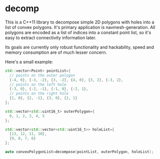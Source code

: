 # decomp
This is a C++11 library to decompose simple 2D polygons with holes into a list of convex polygons.
It's primary application is navmesh-generation. All polygons are encoded as a list of indices
into a constant point list, so it's easy to extract connectivity information later.

Its goals are currently only robust functionality and hackability,
speed and memory consumption are of much lesser concern.

Here's a small example:

```C++
std::vector<Point> pointList={
  // points on the outer polygon
  {-4, 0}, {-3, -2}, {3, -2}, {4, 0}, {3, 2}, {-3, 2},
  // points on the left hole
  {-3, 0}, {-2, -1}, {-1, 0}, {-2, 1}, 
  // points on the right hole
  {1, 0}, {2, -1}, {3, 0}, {2, 1} 
};

std::vector<std::uint16_t> outerPolygon={
  0, 1, 2, 3, 4, 5
};

std::vector<std::vector<std::uint16_t>> holeList={
  {13, 12, 11, 10},
  {9, 8, 7, 6}
};

auto convexPolygonList=decompose(pointList, outerPolygon, holeList);
```
